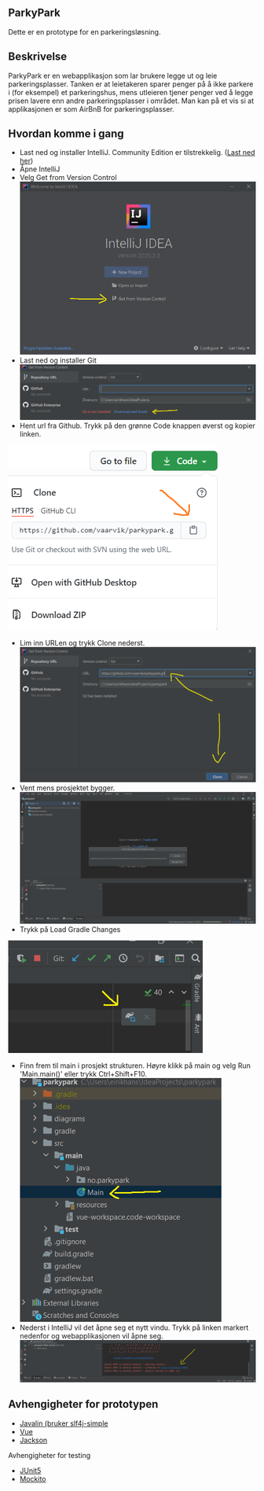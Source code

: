 ## ParkyPark
Dette er en prototype for en parkeringsløsning. 

## Beskrivelse
ParkyPark er en webapplikasjon som lar brukere legge ut og leie parkeringsplasser. 
Tanken er at leietakeren sparer penger på å ikke parkere i (for eksempel)
et parkeringshus, mens utleieren tjener penger ved å legge prisen lavere enn andre parkeringsplasser
i området. Man kan på et vis si at applikasjonen er som AirBnB for parkeringsplasser.

## Hvordan komme i gang
- Last ned og installer IntelliJ. Community Edition er tilstrekkelig.  ([Last ned her](https://www.jetbrains.com/idea/download/#section=windows))
- Åpne IntelliJ
- Velg Get from Version Control
![](images/get_from_vc.png)
- Last ned og installer Git
![](images/install_git.png)
- Hent url fra Github. Trykk på den grønne Code knappen øverst og kopier linken.

![](images/url_github.png)
- Lim inn URLen og trykk Clone nederst.
![](images/lim_inn_url.png)
- Vent mens prosjektet bygger.
![](images/vent.png)
- Trykk på Load Gradle Changes

![](images/load_gradle_changes.png)
- Finn frem til main i prosjekt strukturen. Høyre klikk på main og velg Run 'Main.main()' eller trykk Ctrl+Shift+F10.
![](images/main.png)
- Nederst i IntelliJ vil det åpne seg et nytt vindu. Trykk på linken markert nedenfor og webapplikasjonen vil åpne seg.
![](images/javalin.png)

## Avhengigheter for prototypen
- [Javalin (bruker slf4j-simple](https://javalin.io/documentation)
- [Vue](https://vuejs.org/v2/guide/)
- [Jackson](https://github.com/FasterXML/jackson-docs)

Avhengigheter for testing
- [JUnit5](https://junit.org/junit5/docs/current/user-guide/)
- [Mockito](https://site.mockito.org/)
